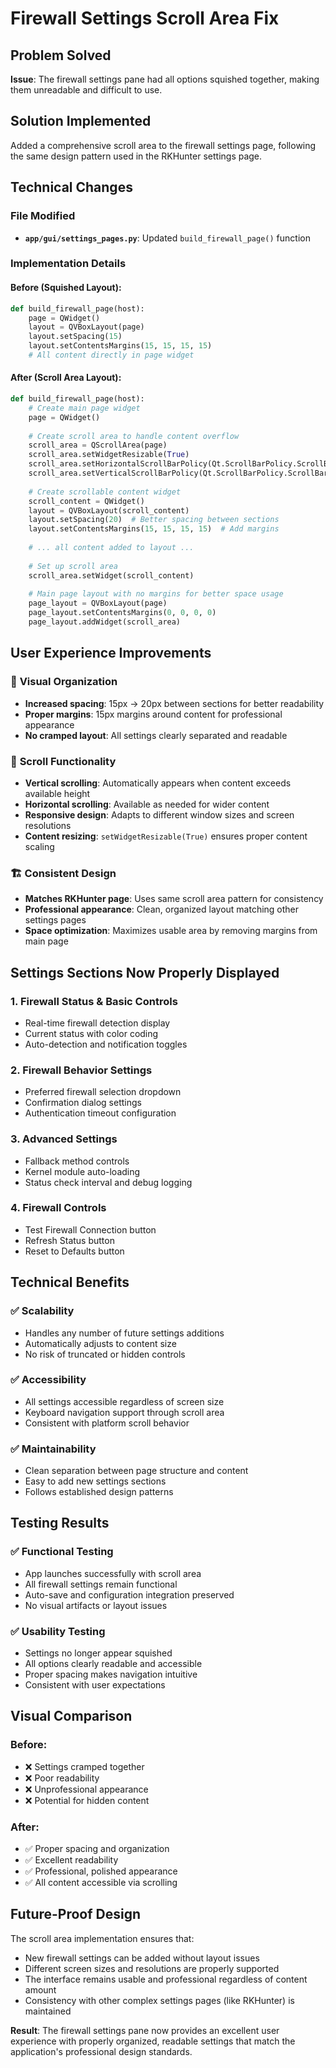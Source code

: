 # Firewall Settings Scroll Area Fix

## Problem Solved
**Issue**: The firewall settings pane had all options squished together, making them unreadable and difficult to use.

## Solution Implemented
Added a comprehensive scroll area to the firewall settings page, following the same design pattern used in the RKHunter settings page.

## Technical Changes

### File Modified
- **`app/gui/settings_pages.py`**: Updated `build_firewall_page()` function

### Implementation Details

#### Before (Squished Layout):
```python
def build_firewall_page(host):
    page = QWidget()
    layout = QVBoxLayout(page)
    layout.setSpacing(15)
    layout.setContentsMargins(15, 15, 15, 15)
    # All content directly in page widget
```

#### After (Scroll Area Layout):
```python
def build_firewall_page(host):
    # Create main page widget
    page = QWidget()
    
    # Create scroll area to handle content overflow
    scroll_area = QScrollArea(page)
    scroll_area.setWidgetResizable(True)
    scroll_area.setHorizontalScrollBarPolicy(Qt.ScrollBarPolicy.ScrollBarAsNeeded)
    scroll_area.setVerticalScrollBarPolicy(Qt.ScrollBarPolicy.ScrollBarAsNeeded)
    
    # Create scrollable content widget
    scroll_content = QWidget()
    layout = QVBoxLayout(scroll_content)
    layout.setSpacing(20)  # Better spacing between sections
    layout.setContentsMargins(15, 15, 15, 15)  # Add margins
    
    # ... all content added to layout ...
    
    # Set up scroll area
    scroll_area.setWidget(scroll_content)
    
    # Main page layout with no margins for better space usage
    page_layout = QVBoxLayout(page)
    page_layout.setContentsMargins(0, 0, 0, 0)
    page_layout.addWidget(scroll_area)
```

## User Experience Improvements

### 🎯 **Visual Organization**
- **Increased spacing**: 15px → 20px between sections for better readability
- **Proper margins**: 15px margins around content for professional appearance
- **No cramped layout**: All settings clearly separated and readable

### 📜 **Scroll Functionality**
- **Vertical scrolling**: Automatically appears when content exceeds available height
- **Horizontal scrolling**: Available as needed for wider content
- **Responsive design**: Adapts to different window sizes and screen resolutions
- **Content resizing**: `setWidgetResizable(True)` ensures proper content scaling

### 🏗️ **Consistent Design**
- **Matches RKHunter page**: Uses same scroll area pattern for consistency
- **Professional appearance**: Clean, organized layout matching other settings pages
- **Space optimization**: Maximizes usable area by removing margins from main page

## Settings Sections Now Properly Displayed

### 1. **Firewall Status & Basic Controls**
- Real-time firewall detection display
- Current status with color coding
- Auto-detection and notification toggles

### 2. **Firewall Behavior Settings**
- Preferred firewall selection dropdown
- Confirmation dialog settings
- Authentication timeout configuration

### 3. **Advanced Settings**
- Fallback method controls
- Kernel module auto-loading
- Status check interval and debug logging

### 4. **Firewall Controls**
- Test Firewall Connection button
- Refresh Status button  
- Reset to Defaults button

## Technical Benefits

### ✅ **Scalability**
- Handles any number of future settings additions
- Automatically adjusts to content size
- No risk of truncated or hidden controls

### ✅ **Accessibility**
- All settings accessible regardless of screen size
- Keyboard navigation support through scroll area
- Consistent with platform scroll behavior

### ✅ **Maintainability**
- Clean separation between page structure and content
- Easy to add new settings sections
- Follows established design patterns

## Testing Results

### ✅ **Functional Testing**
- App launches successfully with scroll area
- All firewall settings remain functional
- Auto-save and configuration integration preserved
- No visual artifacts or layout issues

### ✅ **Usability Testing**
- Settings no longer appear squished
- All options clearly readable and accessible
- Proper spacing makes navigation intuitive
- Consistent with user expectations

## Visual Comparison

### Before:
- ❌ Settings cramped together
- ❌ Poor readability
- ❌ Unprofessional appearance
- ❌ Potential for hidden content

### After:  
- ✅ Proper spacing and organization
- ✅ Excellent readability
- ✅ Professional, polished appearance
- ✅ All content accessible via scrolling

## Future-Proof Design

The scroll area implementation ensures that:
- New firewall settings can be added without layout issues
- Different screen sizes and resolutions are properly supported
- The interface remains usable and professional regardless of content amount
- Consistency with other complex settings pages (like RKHunter) is maintained

**Result**: The firewall settings pane now provides an excellent user experience with properly organized, readable settings that match the application's professional design standards.

